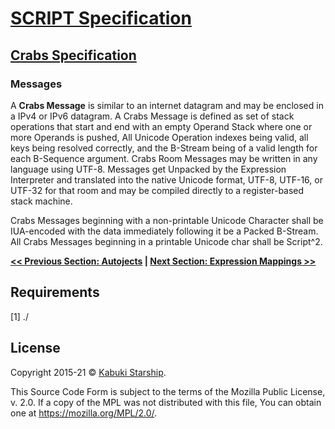 # [SCRIPT Specification](../)

## [Crabs Specification](./)

### Messages

A **Crabs Message** is similar to an internet datagram and may be enclosed in a IPv4 or IPv6 datagram. A Crabs Message is defined as set of stack operations that start and end with an empty Operand Stack where one or more Operands is pushed, All Unicode Operation indexes being valid, all keys being resolved correctly, and the B-Stream being of a valid length for each B-Sequence argument. Crabs Room Messages may be written in any language using UTF-8. Messages get Unpacked by the Expression Interpreter and translated into the native Unicode format, UTF-8, UTF-16, or UTF-32 for that room and may be compiled directly to a register-based stack machine.

Crabs Messages beginning with a non-printable Unicode Character shall be IUA-encoded with the data immediately following it be a Packed B-Stream. All Crabs Messages beginning in a printable Unicode char shall be Script^2.

**[<< Previous Section: Autojects](./Autojects) | [Next Section: Expression Mappings >>](./ExpressionMappings)**

## Requirements

[1] ./

## License

Copyright 2015-21 © [Kabuki Starship](https://kabukistarship.com).

This Source Code Form is subject to the terms of the Mozilla Public License, v. 2.0. If a copy of the MPL was not distributed with this file, You can obtain one at <https://mozilla.org/MPL/2.0/>.
